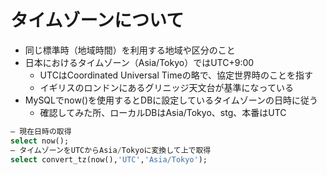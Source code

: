 # タイムゾーンについて

* 同じ標準時（地域時間）を利用する地域や区分のこと
* 日本におけるタイムゾーン（Asia/Tokyo）ではUTC+9:00
    * UTCはCoordinated Universal Timeの略で、協定世界時のことを指す
    * イギリスのロンドンにあるグリニッジ天文台が基準になっている
* MySQLでnow()を使用するとDBに設定しているタイムゾーンの日時に従う
    * 確認してみた所、ローカルDBはAsia/Tokyo、stg、本番はUTC

```sql
— 現在日時の取得
select now();
— タイムゾーンをUTCからAsia/Tokyoに変換して上で取得
select convert_tz(now(),'UTC','Asia/Tokyo');
```
